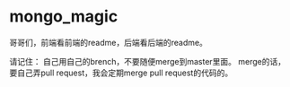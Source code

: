 # mongo_magic

哥哥们，前端看前端的readme，后端看后端的readme。


请记住：
自己用自己的brench，不要随便merge到master里面。
merge的话，要自己弄pull request，我会定期merge pull request的代码的。

